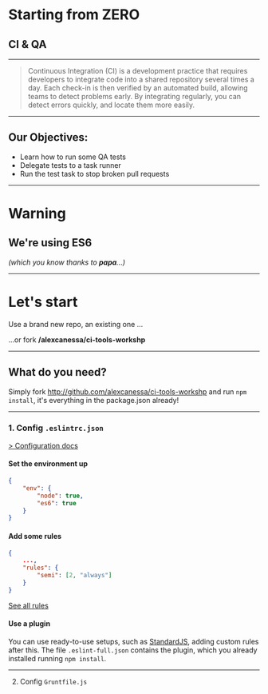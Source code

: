 # Starting from ZERO

## CI & QA

----

> Continuous Integration (CI) is a development practice that requires developers to integrate code into a shared repository several times a day. Each check-in is then verified by an automated build, allowing teams to detect problems early.
By integrating regularly, you can detect errors quickly, and locate them more easily.

---

## Our Objectives:

- Learn how to run some QA tests
- Delegate tests to a task runner
- Run the test task to stop broken pull requests

---

<!-- .slide: data-background="#E5623D" data-transition="zoom" class="orange-slide" -->
# Warning

## We're using ES6
*(which you know thanks to **papa**...)*

---

# Let's start

Use a brand new repo, an existing one ...

...or fork **/alexcanessa/ci-tools-workshp** <!-- .element class="highlight-red" -->

----

## What do you need?

Simply fork http://github.com/alexcanessa/ci-tools-workshp and run `npm install`, it's everything in the package.json already!

----

### 1. Config `.eslintrc.json`

[> Configuration docs](http://eslint.org/docs/user-guide/configuring)

#### Set the environment up

```json
{
	"env": {
		"node": true,
		"es6": true
	}
}
```

#### Add some rules

```json
{
	...,
	"rules": {
		"semi": [2, "always"]
	}
}
```

[See all rules](http://eslint.org/docs/rules/)

#### Use a plugin

You can use ready-to-use setups, such as [StandardJS](http://standardjs.com/), adding custom rules after this.
The file `.eslint-full.json` contains the plugin, which you already installed running `npm install`.

----

2. Config `Gruntfile.js`